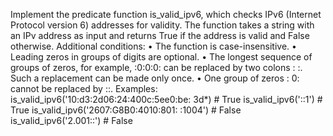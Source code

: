 Implement the predicate function is_valid_ipv6, which checks IPv6 (Internet Protocol version 6) addresses for validity. The function takes a string with an IPv address as input and returns True if the address is valid and False otherwise.
Additional conditions:
• The function is case-insensitive.
• Leading zeros in groups of digits are optional.
• The longest sequence of groups of zeros, for example, :0:0:0: can be replaced by two colons : :.
Such a replacement can be made only once.
• One group of zeros : 0: cannot be replaced by ::.
Examples:
is_valid_ipv6('10:d3:2d06:24:400c:5ee0:be: 3d*) # True
is_valid_ipv6('::1') # True
is_valid_ipv6('2607:G8B0:4010:801: :1004') # False
is_valid_ipv6('2.001::') # False